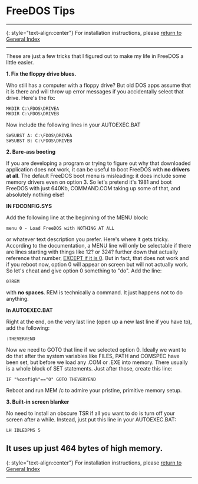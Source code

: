# FreeDOS Tips

-----

{: style="text-align:center"}
For installation instructions, please [return to General Index](README.md)

-----

These are just a few tricks that I figured out to make my life in FreeDOS a little easier.

**1. Fix the floppy drive blues.**

Who still has a computer with a floppy drive? But old DOS apps assume that it is there and will throw up error messages if you accidentally select that drive. Here's the fix:
````
MKDIR C:\FDOS\DRIVEA
MKDIR C:\FDOS\DRIVEB
````
Now include the following lines in your AUTOEXEC.BAT

````
SWSUBST A: C:\FDOS\DRIVEA
SWSUBST B: C:\FDOS\DRIVEB
````

**2. Bare-ass booting**

If you are developing a program or trying to figure out why that downloaded application does not work, it can be useful to boot FreeDOS with **no drivers at all**. The default FreeDOS boot menu is misleading: it does include some memory drivers even on option 3. So let's pretend it's 1981 and boot FreeDOS with just 640Kb, COMMAND.COM taking up some of that, and absolutely nothing else!  

**IN FDCONFIG.SYS**  

Add the following line at the beginning of the MENU block:  

    menu 0 - Load FreeDOS with NOTHING AT ALL

or whatever text description you prefer. Here's where it gets tricky. According to the documentation, a MENU line will only be selectable if there are lines starting with things like 12? or 324? further down that actually reference that number, [EXCEPT if it is 0](http://help.fdos.org/en/hhstndrd/cnfigsys/menu.htm). But in fact, that does not work and if you reboot now, option 0 will appear on screen but will not actually work. So let's cheat and give option 0 something to "do". Add the line:  

    0?REM

with **no spaces**. REM is technically a command. It just happens not to do anything.  

**In AUTOEXEC.BAT**  

Right at the end, on the very last line (open up a new last line if you have to), add the following:  

    :THEVERYEND

Now we need to GOTO that line if we selected option 0. Ideally we want to do that after the system variables like FILES, PATH and COMSPEC have been set, but before we load any .COM or .EXE into memory. There usually is a whole block of SET statements. Just after those, create this line:  

    IF "%config%"=="0" GOTO THEVERYEND

Reboot and run MEM /c to admire your pristine, primitive memory setup.

**3. Built-in screen blanker**

No need to install an obscure TSR if all you want to do is turn off your screen after a while. Instead, just put this line in your AUTOEXEC.BAT:

````
LH IDLEDPMS 5
````
It uses up just 464 bytes of high memory.
-----

{: style="text-align:center"}
For installation instructions, please [return to General Index](README.md)

-----
